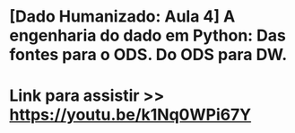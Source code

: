 # [Dado Humanizado: Aula 4] A engenharia do dado em Python: Das fontes para o ODS. Do ODS para DW.

# Link para assistir >> https://youtu.be/k1Nq0WPi67Y